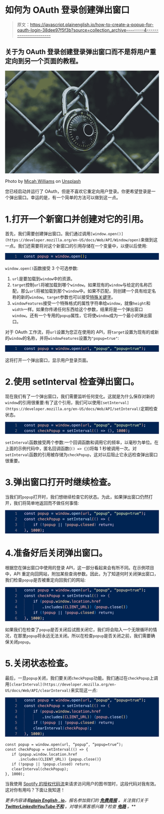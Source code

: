 # 如何为 OAuth 登录创建弹出窗口

> 原文：<https://javascript.plainenglish.io/how-to-create-a-popup-for-oauth-login-38dee97f5f3b?source=collection_archive---------4----------------------->

## 关于为 OAuth 登录创建登录弹出窗口而不是将用户重定向到另一个页面的教程。

![](img/38303643e924b476aec5e5c7c3918089.png)

Photo by [Micah Williams](https://unsplash.com/@mr_williams_photography?utm_source=medium&utm_medium=referral) on [Unsplash](https://unsplash.com?utm_source=medium&utm_medium=referral)

您已经启动并运行了 OAuth，但是不喜欢它重定向用户登录。你更希望登录是一个弹出窗口。幸运的是，有一个简单的方法可以做到这一点。

# 1.打开一个新窗口并创建对它的引用。

首先，我们需要创建弹出窗口。我们通过调用`[window.open()](https://developer.mozilla.org/en-US/docs/Web/API/Window/open)`来做到这一点。我们还需要将对这个新窗口的引用存储在一个变量中，以便以后使用:

![](img/94789b79f8ef18422771af0a13cae51b.png)

`window.open()`函数接受 3 个可选参数:

1.  `url`是要加载到`window`中的资源。
2.  `target`控制`url`将被加载到哪个`window`。如果现有的`window`与给定的名称匹配，那么`url`将被加载到那个`window`中。如果不匹配，则创建一个具有给定名称的新的`window`。`target`参数也可以接受[特殊关键字](https://developer.mozilla.org/en-US/docs/Web/HTML/Element/a#attr-target)。
3.  `windowFeatures`接受一个特殊格式的属性字符串给`window`，就像`height`和`width`一样。如果你传递任何东西给这个参数，结果将是一个弹出窗口`window`。还有一个专用的`popup`属性，它将使`window`成为一个最小的弹出窗口。

对于 OAuth 工作流，将`url`设置为您正在使用的 API，将`target`设置为现有的或新的`window`的名称，并将`windowFeatures`设置为`"popup=true"`:

![](img/16ece07704417dc8fd82cca63e76c82c.png)

这将打开一个弹出窗口，显示用户登录页面。

# 2.使用 setInterval 检查弹出窗口。

现在我们有了一个弹出窗口，我们需要监听任何变化。这就是为什么保存对新的`window`的引用很重要:有了这个引用，我们可以使用`[setInterval](https://developer.mozilla.org/en-US/docs/Web/API/setInterval)`定期检查状态。

![](img/b0f5360fadc77c11749f827907557385.png)

`setInterval`函数接受两个参数:一个回调函数和调用它的频率，以毫秒为单位。在上面的示例代码中，匿名回调函数(`() => {}`)将每 1 秒被调用一次。对`setInterval`函数的引用被存储为`checkPopup`，这对以后阻止它永远检查弹出窗口很重要。

# 3.弹出窗口打开时继续检查。

当我们的`popup`打开时，我们想继续检查它的状态。为此，如果弹出窗口仍然打开，我们将简单地返回而不做任何事情:

![](img/c1214882caf6705477818061a46fac4a.png)

# 4.准备好后关闭弹出窗口。

根据您在弹出窗口中使用的登录 API，这一部分看起来会有所不同。在示例项目中，API 重定向回网站，附加某些查询参数。因此，为了知道何时关闭弹出窗口，我们检查`popup`是否被重定向回我们的网站:

![](img/ef6c58d63a0fa1da4dff0f9681b0ed79.png)

如果我们在检查了`popup`是否关闭后试图关闭它，我们将会陷入一个无限循环的情况，在那里`popup`将永远无法关闭。所以在检查`popup`是否关闭之前，我们需要确保关闭`popup`。

# 5.关闭状态检查。

最后，一旦`popup`关闭，我们要关闭`checkPopup`功能。我们通过在`checkPopup`上调用`[clearInterval](https://developer.mozilla.org/en-US/docs/Web/API/clearInterval)`来实现这一点:

![](img/9a4eb338624d9acae9e8161fea3fa69b.png)

```
const popup = window.open(url, “popup”, “popup=true”);
const checkPopup = setInterval(() => {
   if (popup.window.location.href
      .includes(CLIENT_URL)) {popup.close()}
   if (!popup || !popup.closed) return;
   clearInterval(checkPopup);
}, 1000);
```

当我使用 [Spotify 的授权代码流](https://developer.spotify.com/documentation/general/guides/authorization/code-flow/)来请求访问用户的图书馆时，这段代码对我有效。这对你有用吗？下面让我知道！

*更多内容请看*[***plain English . io***](https://plainenglish.io/)*。报名参加我们的* [***免费周报***](http://newsletter.plainenglish.io/) *。关注我们关于*[***Twitter***](https://twitter.com/inPlainEngHQ)[***LinkedIn***](https://www.linkedin.com/company/inplainenglish/)*[***YouTube***](https://www.youtube.com/channel/UCtipWUghju290NWcn8jhyAw)*[***不和***](https://discord.gg/GtDtUAvyhW) *。对增长黑客感兴趣？检查* [***电路***](https://circuit.ooo/) *。***